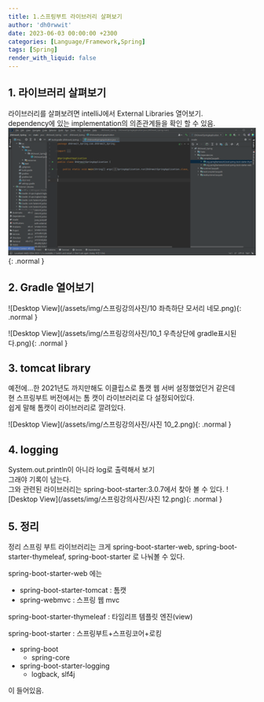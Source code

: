 ```yaml
---
title: 1.스프링부트 라이브러리 살펴보기
author: 'dh0rwwit'
date: 2023-06-03 00:00:00 +2300
categories: [Language/Framework,Spring]
tags: [Spring]
render_with_liquid: false
---
```


## 1. 라이브러리 살펴보기
라이브러리를 살펴보려면 intelliJ에서 External Libraries 열어보기. <br>
dependency에 있는 implementation의 의존관계들을 확인 할 수 있음. 
![Desktop View](/assets/img/스프링강의사진/11.png){: .normal }

## 2. Gradle 열어보기
![Desktop View](/assets/img/스프링강의사진/10 좌측하단 모서리 네모.png){: .normal }

![Desktop View](/assets/img/스프링강의사진/10_1 우측상단에 gradle표시된다.png){: .normal }


## 3. tomcat library
예전에...한 2021년도 까지만해도 이클립스로 톰캣 웹 서버 설정했었던거 같은데    
현 스프링부트 버전에서는 톰 캣이 라이브러리로 다 설정되어있다.    
쉽게 말해 톰캣이 라이브러리로 깔려있다.

![Desktop View](/assets/img/스프링강의사진/사진 10_2.png){: .normal }

## 4. logging
System.out.println이 아니라 log로 출력해서 보기   
그래야 기록이 남는다.   
그와 관련된 라이브러리는 spring-boot-starter:3.0.7에서 찾아 볼 수 있다.
![Desktop View](/assets/img/스프링강의사진/사진 12.png){: .normal }

## 5. 정리
 정리
스프링 부트 라이브러리는 크게 spring-boot-starter-web, spring-boot-starter-thymeleaf, spring-boot-starter 로 나눠볼 수 있다.    
   
spring-boot-starter-web 에는    
- spring-boot-starter-tomcat : 톰캣    
- spring-webmvc : 스프링 웹 mvc    
   
spring-boot-starter-thymeleaf : 타임리프 템플릿 엔진(view)   
   
spring-boot-starter : 스프링부트+스프링코어+로킹   
- spring-boot    
  - spring-core    
- spring-boot-starter-logging    
  - logback, slf4j    
   
이 들어있음.
